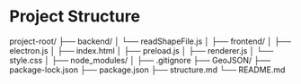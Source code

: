 # Project Structure

project-root/
├── backend/
│   └── readShapeFile.js
│
├── frontend/
│   ├── electron.js
│   ├── index.html
│   ├── preload.js
│   ├── renderer.js
│   └── style.css
│
├── node_modules/
│
├── .gitignore
├── GeoJSON/
├── package-lock.json
├── package.json
├── structure.md
└── README.md
